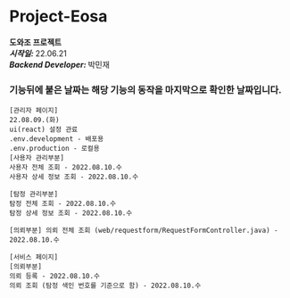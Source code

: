 # Project-Eosa
<b>도와조 프로젝트</b>  
<b><i>시작일: </i></b> 22.06.21  
<b><i>Backend Developer: </i></b> 박민재  


### 기능뒤에 붙은 날짜는 해당 기능의 동작을 마지막으로 확인한 날짜입니다.
```
[관리자 페이지]
22.08.09.(화)
ui(react) 설정 관료
.env.development - 배포용  
.env.production - 로컬용
[사용자 관리부분]
사용자 전체 조회 - 2022.08.10.수
사용자 상세 정보 조회 - 2022.08.10.수

[탐정 관리부분]
탐정 전체 조회 - 2022.08.10.수
탐정 상세 정보 조회 - 2022.08.10.수

[의뢰부분] 의뢰 전체 조회 (web/requestform/RequestFormController.java) - 2022.08.10.수
```

```
[서비스 페이지]
[의뢰부분]
의뢰 등록 - 2022.08.10.수
의뢰 조회 (탐정 색인 번호를 기준으로 함) - 2022.08.10.수
```